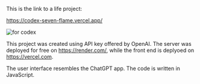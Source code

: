 This is the link to a life project:

https://codex-seven-flame.vercel.app/



![for codex](https://user-images.githubusercontent.com/123336389/221698522-19c56a62-5287-4660-8897-85180fd7c9d1.PNG)

This project was created using API key offered by OpenAI. The server was deployed for free on https://render.com/, while the front end is deplyoed on https://vercel.com. 

The user interface resembles the ChatGPT app. The code is written in JavaScript.
